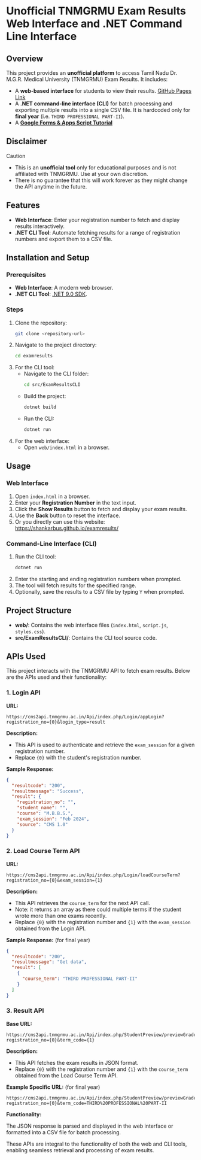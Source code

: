 # Unofficial TNMGRMU Exam Results Web Interface and .NET Command Line Interface

## Overview

This project provides an **unofficial platform** to access Tamil Nadu Dr. M.G.R. Medical University (TNMGRMU) Exam Results. It includes:

- A **web-based interface** for students to view their results. [GitHub Pages Link](https://shankarbus.github.io/examresults/)
- A **.NET command-line interface (CLI)** for batch processing and exporting multiple results into a single CSV file. It is hardcoded only for **final year** (i.e. `THIRD PROFESSIONAL PART-II`).
- A [**Google Forms & Apps Script Tutorial**](/Google%20Forms%20&%20Apps%20Script%20Tutorial.md)

## Disclaimer

> [!CAUTION]
>
> - This is an **unofficial tool** only for educational purposes and is not affiliated with TNMGRMU. Use at your own discretion.
> - There is no guarantee that this will work forever as they might change the API anytime in the future.

## Features

- **Web Interface**: Enter your registration number to fetch and display results interactively.
- **.NET CLI Tool**: Automate fetching results for a range of registration numbers and export them to a CSV file.

## Installation and Setup

### Prerequisites

- **Web Interface**: A modern web browser.
- **.NET CLI Tool**: [.NET 9.0 SDK](https://dotnet.microsoft.com/download/dotnet/9.0).

### Steps

1. Clone the repository:
   ```bash
   git clone <repository-url>
   ```
2. Navigate to the project directory:
   ```bash
   cd examresults
   ```
3. For the CLI tool:
   - Navigate to the CLI folder:
     ```bash
     cd src/ExamResultsCLI
     ```
   - Build the project:
     ```bash
     dotnet build
     ```
   - Run the CLI:
     ```bash
     dotnet run
     ```
4. For the web interface:
   - Open `web/index.html` in a browser.

## Usage

### Web Interface

1. Open `index.html` in a browser.
2. Enter your **Registration Number** in the text input.
3. Click the **Show Results** button to fetch and display your exam results.
4. Use the **Back** button to reset the interface.
5. Or you directly can use this website: https://shankarbus.github.io/examresults/

### Command-Line Interface (CLI)

1. Run the CLI tool:
   ```bash
   dotnet run
   ```
2. Enter the starting and ending registration numbers when prompted.
3. The tool will fetch results for the specified range.
4. Optionally, save the results to a CSV file by typing `Y` when prompted.

## Project Structure

- **web/**: Contains the web interface files (`index.html`, `script.js`, `styles.css`).
- **src/ExamResultsCLI/**: Contains the CLI tool source code.

## APIs Used

This project interacts with the TNMGRMU API to fetch exam results. Below are the APIs used and their functionality:

### 1. Login API

**URL:**

```plaintext
https://cms2api.tnmgrmu.ac.in/Api/index.php/Login/appLogin?registration_no={0}&login_type=result
```

**Description:**

- This API is used to authenticate and retrieve the `exam_session` for a given registration number.
- Replace `{0}` with the student's registration number.

**Sample Response:**

```json
{
  "resultcode": "200",
  "resultmessage": "Success",
  "result": {
    "registration_no": "",
    "student_name": "",
    "course": "M.B.B.S.",
    "exam_session": "Feb 2024",
    "source": "CMS 1.0"
  }
}
```

### 2. Load Course Term API

**URL:**

```plaintext
https://cms2api.tnmgrmu.ac.in/Api/index.php/Login/loadCourseTerm?registration_no={0}&exam_session={1}
```

**Description:**

- This API retrieves the `course_term` for the next API call.
- Note: it returns an array as there could multiple terms if the student wrote more than one exams recently.
- Replace `{0}` with the registration number and `{1}` with the `exam_session` obtained from the Login API.

**Sample Response:** (for final year)

```json
{
  "resultcode": "200",
  "resultmessage": "Get data",
  "result": [
    {
      "course_term": "THIRD PROFESSIONAL PART-II"
    }
  ]
}
```

### 3. Result API

**Base URL:**

```plaintext
https://cms2api.tnmgrmu.ac.in/Api/index.php/StudentPreview/previewGradeMarkAllCourse?registration_no={0}&term_code={1}
```

**Description:**

- This API fetches the exam results in JSON format.
- Replace `{0}` with the registration number and `{1}` with the `course_term` obtained from the Load Course Term API.

**Example Specific URL:** (for final year)

```plaintext
https://cms2api.tnmgrmu.ac.in/Api/index.php/StudentPreview/previewGradeMarkAllCourse?registration_no={0}&term_code=THIRD%20PROFESSIONAL%20PART-II
```

**Functionality:**

The JSON response is parsed and displayed in the web interface or formatted into a CSV file for batch processing.

These APIs are integral to the functionality of both the web and CLI tools, enabling seamless retrieval and processing of exam results.
